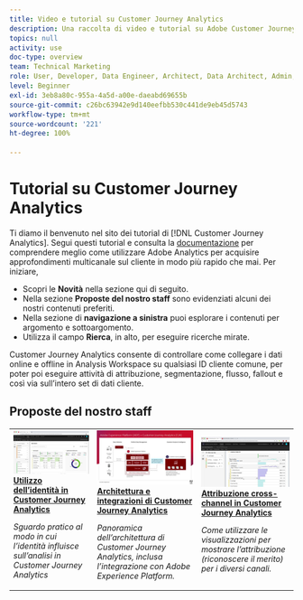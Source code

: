 ```yaml
---
title: Video e tutorial su Customer Journey Analytics
description: Una raccolta di video e tutorial su Adobe Customer Journey Analytics.
topics: null
activity: use
doc-type: overview
team: Technical Marketing
role: User, Developer, Data Engineer, Architect, Data Architect, Admin, Leader
level: Beginner
exl-id: 3eb8a80c-955a-4a5d-a00e-daeabd69655b
source-git-commit: c26bc63942e9d140eefbb530c441de9eb45d5743
workflow-type: tm+mt
source-wordcount: '221'
ht-degree: 100%

---
```


# Tutorial su Customer Journey Analytics

Ti diamo il benvenuto nel sito dei tutorial di [!DNL Customer Journey Analytics].  Segui questi tutorial e consulta la [documentazione](https://experienceleague.adobe.com/docs/analytics-platform/using/cja-landing.html?lang=it) per comprendere meglio come utilizzare Adobe Analytics per acquisire approfondimenti multicanale sul cliente in modo più rapido che mai.  Per iniziare,

* Scopri le **Novità** nella sezione qui di seguito.
* Nella sezione **Proposte del nostro staff** sono evidenziati alcuni dei nostri contenuti preferiti.
* Nella sezione di **navigazione a sinistra** puoi esplorare i contenuti per argomento e sottoargomento.
* Utilizza il campo **Rierca**, in alto, per eseguire ricerche mirate.

Customer Journey Analytics consente di controllare come collegare i dati online e offline in Analysis Workspace su qualsiasi ID cliente comune, per poter poi eseguire attività di attribuzione, segmentazione, flusso, fallout e così via sull’intero set di dati cliente.


<div id="recs-overview-body-1"></div>
<div id="recs-overview-body-2"></div>
<div id="recs-overview-body-3"></div>
<div id="recs-overview-body-4"></div>
<div id="recs-overview-body-5"></div>
<div id="recs-overview-body-6"></div>

<div id="staff-picks-section">

## Proposte del nostro staff

<table>
<tr>
  <td>
    <a href="visitor-id/understanding-how-customer-journey-analytics-uses-identity.md">
      <img alt="Utilizzo dell’identità in CJA" src="assets/30750.jpg" />
    </a>
    <div>
      <a href="visitor-id/understanding-how-customer-journey-analytics-uses-identity.md">
    <strong>Utilizzo dell’identità in Customer Journey Analytics</strong>
    </a>
    </div>
    <p>
    <em>Sguardo pratico al modo in cui l’identità influisce sull’analisi in Customer Journey Analytics</em>
    <p>
  </td>
   <td>
    <a href="architecture/architecture-and-integrations-of-cja.md">
      <img alt="Architettura e integrazioni di Customer Journey Analytics" src="assets/32483.jpg" />
    </a>
    <div>
      <a href="architecture/architecture-and-integrations-of-cja.md">
    <strong>Architettura e integrazioni di Customer Journey Analytics</strong>
    </a>
    </div>
    <p>
    <em>Panoramica dell’architettura di Customer Journey Analytics, inclusa l’integrazione con Adobe Experience Platform.</em>
    <p>
  </td>
  <td>
    <a href="analysis-workspace/visualizations/cross-channel-attribution-in-customer-journey-analytics.md">
      <img alt="Attribuzione cross-channel in Customer Journey Analytics" src="assets/31772.jpg" />
    </a>
    <div>
      <a href="analysis-workspace/visualizations/cross-channel-attribution-in-customer-journey-analytics.md">
    <strong>Attribuzione cross-channel in Customer Journey Analytics</strong>
    </a>
    </div>
    <p>
    <em>Come utilizzare le visualizzazioni per mostrare l’attribuzione (riconoscere il merito) per i diversi canali.</em>
    <p>
  </td>
</tr>
</table>
</div>
